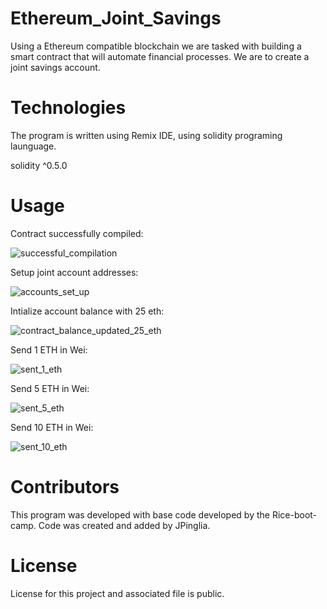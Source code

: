 # Ethereum_Joint_Savings

Using a Ethereum compatible blockchain we are tasked with building a smart contract that will automate financial processes. We are to create a joint savings account.

# Technologies
The program is written using Remix IDE, using solidity programing launguage. 

solidity ^0.5.0

# Usage

Contract successfully compiled: 

![successful_compilation](https://user-images.githubusercontent.com/95830866/167331843-14462b97-69d7-4bba-a91a-fe97ddcc6a10.PNG)

Setup joint account addresses:

![accounts_set_up](https://user-images.githubusercontent.com/95830866/167331913-195765cb-467d-4885-b7e0-0aa0da570bb3.PNG)

Intialize account balance with 25 eth:

![contract_balance_updated_25_eth](https://user-images.githubusercontent.com/95830866/167331967-453a0ba6-a338-4fb2-820e-09dcfdb9e83a.PNG)

Send 1 ETH in Wei:

![sent_1_eth](https://user-images.githubusercontent.com/95830866/167332023-6b18223c-1424-4a4e-b1c3-08d4733cba85.PNG)

Send 5 ETH in Wei:

![sent_5_eth](https://user-images.githubusercontent.com/95830866/167332051-44fade6b-a163-4059-8d8b-1b4777f23d14.PNG)

Send 10 ETH in Wei:

![sent_10_eth](https://user-images.githubusercontent.com/95830866/167332092-09fd0bd7-0357-4086-be37-9fa9e819c9b7.PNG)


# Contributors
This program was developed with base code developed by the Rice-boot-camp. Code was created and added by JPinglia.

# License
License for this project and associated file is public.

